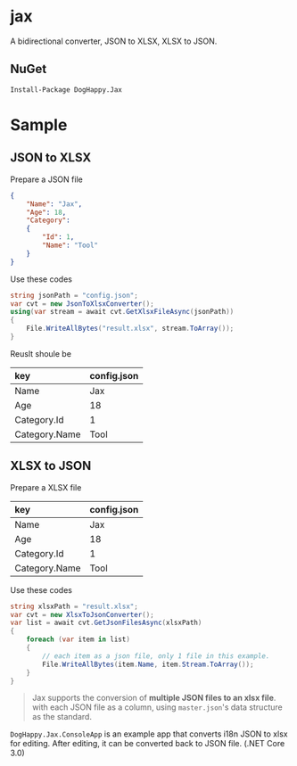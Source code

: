 # jax
A bidirectional converter, JSON to XLSX, XLSX to JSON.

## NuGet
```
Install-Package DogHappy.Jax
```

# Sample

## JSON to XLSX

Prepare a JSON file

```json
{
    "Name": "Jax",
    "Age": 18,
    "Category":
    {
        "Id": 1,
        "Name": "Tool"
    }
}
```

Use these codes

```cs
string jsonPath = "config.json";
var cvt = new JsonToXlsxConverter();
using(var stream = await cvt.GetXlsxFileAsync(jsonPath))
{
    File.WriteAllBytes("result.xlsx", stream.ToArray());
}
```

Reuslt shoule be

| key | config.json |
| :- | :- |
| Name | Jax |
| Age | 18 |
| Category.Id | 1 |
| Category.Name | Tool |

## XLSX to JSON

Prepare a XLSX file

| key | config.json |
| :- | :- |
| Name | Jax |
| Age | 18 |
| Category.Id | 1 |
| Category.Name | Tool |

Use these codes

```cs
string xlsxPath = "result.xlsx";
var cvt = new XlsxToJsonConverter();
var list = await cvt.GetJsonFilesAsync(xlsxPath)
{
    foreach (var item in list)
    {
        // each item as a json file, only 1 file in this example.
        File.WriteAllBytes(item.Name, item.Stream.ToArray());
    }
}
```

> Jax supports the conversion of **multiple JSON files to an xlsx file**. with each JSON file as a column, using `master.json`'s data structure as the standard.

`DogHappy.Jax.ConsoleApp` is an example app that converts i18n JSON to xlsx for editing. After editing, it can be converted back to JSON file. (.NET Core 3.0)
